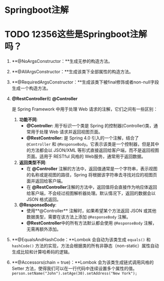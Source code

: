 # **Springboot注解**
# TODO 12356这些是Springboot注解吗？
1. **@NoArgsConstructor：**生成无参的构造方法。

2. **@AllArgsConstructor：**生成该类下全部属性的构造方法。

3. **@RequiredArgsConstructor：**生成该类下被final修饰或者non-null字段生成一个构造方法。

4. **@RestController**和 **@Controller**

   是 Spring Framework 中用于处理 Web 请求的注解，它们之间有一些区别：
   1. **功能不同**:
      - **@Controller:** 用于标识一个类是 Spring 的控制器(Controller)类，通常用于处理 Web 请求并返回视图页面。
      - **@RestController:** 是 Spring 4.0 引入的一个注解，结合了 `@Controller` 和 `@ResponseBody`。它表示该类是一个控制器，但是其中的方法都会以 JSON/XML 等形式直接返回给客户端，而不是返回视图页面。适用于 RESTful 风格的 Web服务，通常用于返回数据。
   2. **返回类型不同**:
      - 在 **@Controller** 注解的方法中，返回值通常是一个字符串，表示视图的名称或是视图的路径，Spring 将根据该字符串去寻找对应的视图页面并返回给客户端。
      - 在 **@RestController**注解的方法中，返回值将会直接作为响应体返回给客户端，不会经过视图解析器处理。默认情况下，返回的数据会以 JSON 格式返回。
   3. **@ResponseBody**:
      - 使用**@Controller** 注解时，如果希望某个方法返回 JSON 或其他数据类型，需要在该方法上添加 `@ResponseBody` 注解。
      -  **@RestController**中的所有方法默认都会使用 `@ResponseBody` 注解，无需再额外添加。

5. **@EqualsAndHashCode：**Lombok 会自动为该类生成 `equals()` 和 `hashCode()` 方法的实现，方法会根据类的所有非静态（non-static）属性自动生成比较和计算哈希码的逻辑。

6. **@Accessors(chain = true)：**Lombok 会为该类生成链式调用风格的 Setter 方法，使得我们可以在一行代码中连续设置多个属性的值。`person.setName("John").setAge(30).setAddress("New York");`